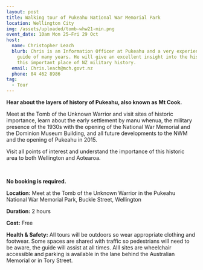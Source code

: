 ```yaml
---
layout: post
title: Walking tour of Pukeahu National War Memorial Park
location: Wellington City
img: /assets/uploaded/tomb-whw21-min.png
event_date: 10am Mon 25–Fri 29 Oct
host:
  name: Christopher Leach
  blurb: Chris is an Information Officer at Pukeahu and a very experienced tour
    guide of many years. He will give an excellent insight into the history of
    this important place of NZ military history.
  email: Chris.leach@mch.govt.nz
  phone: 04 462 8986
tag:
  - Tour
---
```

**Hear about the layers of history of Pukeahu, also known as Mt Cook.** 

Meet at the Tomb of the Unknown Warrior and visit sites of historic importance, learn about the early settlement by manu whenua, the military presence of the 1930s with the opening of the National War Memorial and the Dominion Museum Building, and all future developments to the NWM and the opening of Pukeahu in 2015. 

Visit all points of interest and understand the importance of this historic area to both Wellington and Aotearoa.

<br>

**No booking is required.** 

**Location:** Meet at the Tomb of the Unknown Warrior in the Pukeahu National War Memorial Park, Buckle Street, Wellington

**Duration:** 2 hours

**Cost:** Free

**Health & Safety:** All tours will be outdoors so wear appropriate clothing and footwear. Some spaces are shared with traffic so pedestrians will need to be aware, the guide will assist at all times. Alll sites are wheelchair accessible and parking is available in the lane behind the Australian Memorial or in Tory Street.